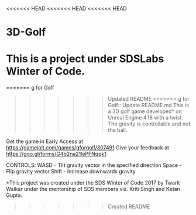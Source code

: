 <<<<<<< HEAD
<<<<<<< HEAD
<<<<<<< HEAD
# 3D-Golf
This is a project under SDSLabs Winter of Code. 
=======
=======
g for Golf
>>>>>>> Updated README
=======
g for Golf:: 
>>>>>>> Update README.md
This is a 3D golf game developed* on Unreal Engine 4.18 with a twist.
The gravity is controllable and not the ball.

Get the game in Early Access at https://gamejolt.com/games/gforgolf/307491
Give your feedback at https://goo.gl/forms/G4b2na21lePFNqqk1

CONTROLS:
  WASD - Tilt gravity vector in the specified direction
  Space - Flip gravity vector
  Shift - Increase downwards gravity
  
*This project was created under the SDS Winter of Code 2017 by Twarit Waikar under the mentorship of SDS members viz. Kriti Singh and Ketan Gupta.
>>>>>>> Created README
